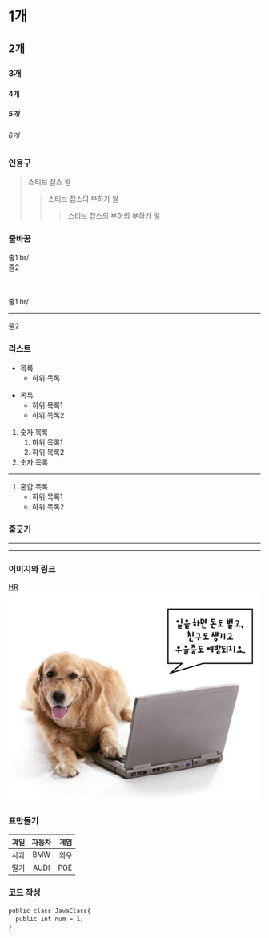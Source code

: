 # 1개
## 2개
### 3개
#### 4개
##### 5개
###### 6개

### 인용구
> 스티브 잡스 왈
>> 스티브 잡스의 부하가 왈
>>> 스티브 잡스의 부하의 부하가 왈

### 줄바꿈
줄1 br/ <br/>
줄2<br/><br/>

<br/>
줄1 hr/ <hr/>
줄2<br/>

### 리스트
* 목록
  - 하위 목록  
- 목록
   - 하위 목록1
   - 하위 목록2
   
1. 숫자 목록
   1. 하위 목록1
   2. 하위 목록2
2. 숫자 목록
---
1. 혼합 목록
   - 하위 목록1
   + 하위 목록2
   
### 줄긋기
---
***

### 이미지와 링크
[HR](https://cafe.naver.com/kndjang)
![Working dog](https://github.com/mingportal0/eHR99/blob/master/working_dog.PNG)

### 표만들기
| 과일 | 자동차 | 게임 |
| :-------------- | :--------------: | --------------: |
| 사과            |        BMW       |             와우 |
| 딸기            |        AUDI      |              POE |

### 코드 작성
```
public class JavaClass{
  public int num = 1;
}
```

